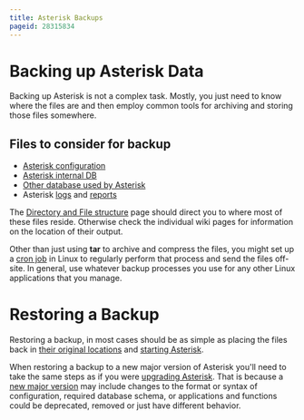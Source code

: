 ```yaml
---
title: Asterisk Backups
pageid: 28315834
---
```


Backing up Asterisk Data
========================

Backing up Asterisk is not a complex task. Mostly, you just need to know where the files are and then employ common tools for archiving and storing those files somewhere.

Files to consider for backup
----------------------------

* [Asterisk configuration](/Directory-and-File-Structure)
* [Asterisk internal DB](/Asterisk-Internal-Database)
* [Other database used by Asterisk](/Back-end-Database-and-Realtime-Connectivity)
* Asterisk [logs](/Logging-Configuration) and [reports](/Reporting)

The  [Directory and File structure](/Directory-and-File-Structure) page should direct you to where most of these files reside. Otherwise check the individual wiki pages for information on the location of their output.

Other than just using **tar** to archive and compress the files, you might set up a [cron job](http://en.wikipedia.org/wiki/Cron) in Linux to regularly perform that process and send the files off-site. In general, use whatever backup processes you use for any other Linux applications that you manage.

Restoring a Backup
==================

Restoring a backup, in most cases should be as simple as placing the files back in [their original locations](/Directory-and-File-Structure) and [starting Asterisk](/Running-Asterisk).

When restoring a backup to a new major version of Asterisk you'll need to take the same steps as if you were [upgrading Asterisk](/Updating-or-Upgrading-Asterisk). That is because a [new major version](/Asterisk-Versions) may include changes to the format or syntax of configuration, required database schema, or applications and functions could be deprecated, removed or just have different behavior.

